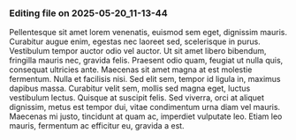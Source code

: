 

### Editing file on 2025-05-20_11-13-44

Pellentesque sit amet lorem venenatis, euismod sem eget, dignissim mauris. Curabitur augue enim, egestas nec laoreet sed, scelerisque in purus. Vestibulum tempor auctor odio vel auctor. Ut sit amet libero bibendum, fringilla mauris nec, gravida felis. Praesent odio quam, feugiat ut nulla quis, consequat ultricies ante. Maecenas sit amet magna at est molestie fermentum. Nulla et facilisis nisi. Sed elit sem, tempor id ligula in, maximus dapibus massa. Curabitur velit sem, mollis sed magna eget, luctus vestibulum lectus. Quisque at suscipit felis. Sed viverra, orci at aliquet dignissim, metus est tempor dui, vitae condimentum urna diam vel mauris. Maecenas mi justo, tincidunt at quam ac, imperdiet vulputate leo. Etiam leo mauris, fermentum ac efficitur eu, gravida a est.


